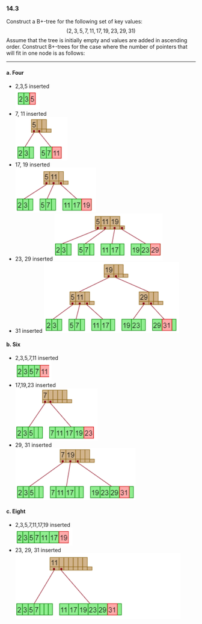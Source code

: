 ### 14.3

Construct a B+-tree for the following set of key values: $$ (2, 3, 5, 7, 11, 17, 19, 23, 29, 31) $$ Assume that the tree is initially empty and values are added in ascending order. Construct B+-trees for the case where the number of pointers that will fit in one node is as follows:

---

#### a. Four

+ 2,3,5 inserted  
![alt text](image-29.png)  
+ 7, 11 inserted  
![alt text](image-30.png)
+ 17, 19 inserted  
![alt text](image-31.png)
+ 23, 29 inserted
![alt text](image-32.png)
+ 31 inserted
![alt text](image-33.png)

#### b. Six
+ 2,3,5,7,11 inserted   
![alt text](image-39.png)
+ 17,19,23 inserted   
![alt text](image-40.png)
+ 29, 31 inserted   
![alt text](image-41.png)

#### c. Eight
+ 2,3,5,7,11,17,19 inserted   
![alt text](image-15.png)
+ 23, 29, 31 inserted
![alt text](image-14.png)